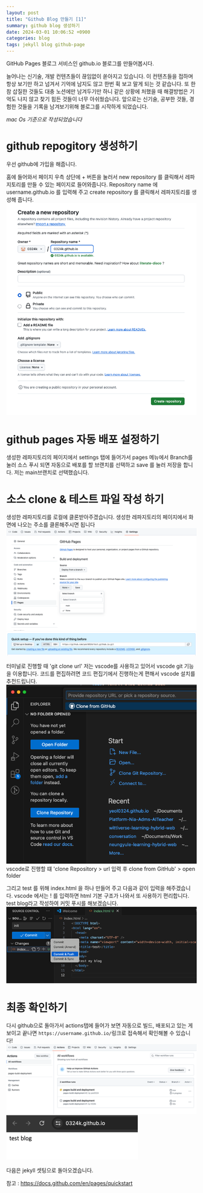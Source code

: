 ```yaml
---
layout: post
title: "Github Blog 만들기 [1]"
summary: github blog 생성하기
date: 2024-03-01 10:06:52 +0900
categories: blog
tags: jekyll blog github-page
---
```


GitHub Pages 블로그 서비스인 github.io 블로그를 만들어봅시다.

늘어나는 신기술, 개발 컨텐츠들이 끊임없이 쏟아지고 있습니다. 이 컨텐츠들을 접하며 항상 보기만 하고 넘겨서 기억에 남지도 않고 한번 휙 보고 말게 되는 것 같습니다. 또 한참 삽질한 것들도 대충 노션에만 남겨두기만 하니 같은 상황에 처했을 때 해결방법은 기억도 나지 않고 찾기 힘든 것들이 너무 아쉬웠습니다.
앞으로는 신기술, 공부한 것들, 경험한 것들을 기록을 남겨보기위해 블로그를 시작하게 되었습니다.

_mac Os 기준으로 작성되었습니다_

# github repogitory 생성하기

우선 github에 가입을 해줍니다.

홈에 들어와서 페이지 우측 상단에 + 버튼을 눌러서 new repository 를 클릭해서 레파지토리를 만들 수 있는 페이지로 들어와줍니다.
Repository name 에 username.github.io 를 입력해 주고 create repository 를 클릭해서 레파지토리를 생성해 줍니다.
![](/assets/images/2024-03-02-jekyll-github-blog-1/01.png)

# github pages 자동 배포 설정하기

생성한 레파지토리의 페이지에서 settings 탭에 들어가서 pages 메뉴에서 Branch를 눌러 소스 푸시 되면 자동으로 배포를 할 브랜치를 선택하고 save 를 눌러 저장을 합니다. 저는 main브랜치로 선택했습니다.

# 소스 clone & 테스트 파일 작성 하기

생성한 레파지토리를 로컬에 클론받아주겠습니다. 생성한 레파지토리의 페이지에서 화면에 나오는 주소를 클론해주시면 됩니다
![](/assets/images/2024-03-02-jekyll-github-blog-1/03.png)
![](/assets/images/2024-03-02-jekyll-github-blog-1/02.png)

터미널로 진행할 때
'git clone url'
저는 vscode를 사용하고 있어서 vscode git 기능을 이용합니다. 코드를 편집하려면 코드 편집기에서 진행하는게 편해서 vscode 설치를 추천드립니다.
![](/assets/images/2024-03-02-jekyll-github-blog-1/04.png)
vscode로 진행할 떄
'clone Repository > url 입력 후 clone from GitHub' > open folder

그리고 test 를 위해 index.html 을 하나 만들어 주고 다음과 같이 입력을 해주겠습니다. vscode 에서는 ! 를 입력하면 html 기본 구조가 나와서 또 사용하기 편리합니다. test blog라고 작성하여 커밋 푸시를 해보겠습니다.
![](/assets/images/2024-03-02-jekyll-github-blog-1/05.png)

# 최종 확인하기

다시 github으로 돌아가서 actions탭에 들어가 보면 자동으로 빌드, 배포되고 있는 게 보이고 끝나면
`https://username.github.io/`링크로 접속해서 확인해볼 수 있습니다!
![](/assets/images/2024-03-02-jekyll-github-blog-1/06.png)
![](/assets/images/2024-03-02-jekyll-github-blog-1/07.png)

다음은 jekyll 셋팅으로 돌아오겠습니다.


참고 : <https://docs.github.com/en/pages/quickstart>
